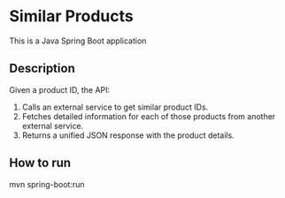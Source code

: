 # Similar Products

This is a Java Spring Boot application 

## Description

Given a product ID, the API:

1. Calls an external service to get similar product IDs.
2. Fetches detailed information for each of those products from another external service.
3. Returns a unified JSON response with the product details.

## How to run

mvn spring-boot:run
